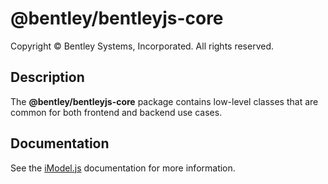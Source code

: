 # @bentley/bentleyjs-core

Copyright © Bentley Systems, Incorporated. All rights reserved.

## Description

The __@bentley/bentleyjs-core__ package contains low-level classes that are common for both frontend and backend use cases.

## Documentation

See the [iModel.js](https://www.imodeljs.org) documentation for more information.
